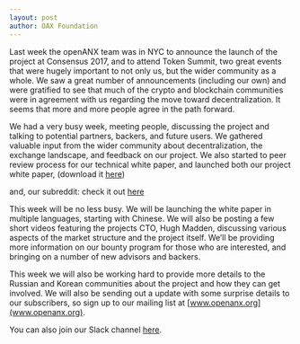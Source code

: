 ```yaml
---
layout: post
author: OAX Foundation
---
```

Last week the openANX team was in NYC to announce the launch of the project at Consensus 2017, and to attend Token Summit, two great events that were hugely important to not only us, but the wider community as a whole. We saw a great number of announcements (including our own) and were gratified to see that much of the crypto and blockchain communities were in agreement with us regarding the move toward decentralization. It seems that more and more people agree in the path forward.

We had a very busy week, meeting people, discussing the project and talking to potential partners, backers, and future users. We gathered valuable input from the wider community about decentralization, the exchange landscape, and feedback on our project. We also started to peer review process for our technical white paper, and launched both our project white paper, (download it [here](https://www.openanx.org/assets/openANX_White_Paper_ENU_V2.0.pdf)) 

and, our subreddit: check it out [here](https://www.reddit.com/r/OpenANX/)

This week will be no less busy. We will be launching the white paper in multiple languages, starting with Chinese. We will also be posting a few short videos featuring the projects CTO, Hugh Madden, discussing various aspects of the market structure and the project itself. We’ll be providing more information on our bounty program for those who are interested, and bringing on a number of new advisors and backers.

This week we will also be working hard to provide more details to the Russian and Korean communities about the project and how they can get involved. We will also be sending out a update with some surprise details to our subscribers, so sign up to our mailing list at [www.openanx.org](www.openanx.org).

You can also join our Slack channel [here](https://join.slack.com/openanx/shared_invite/MTg5MzA2ODcwMTE0LTE0OTYwNTEyMzItNDI5ZmU2NmFlNg).